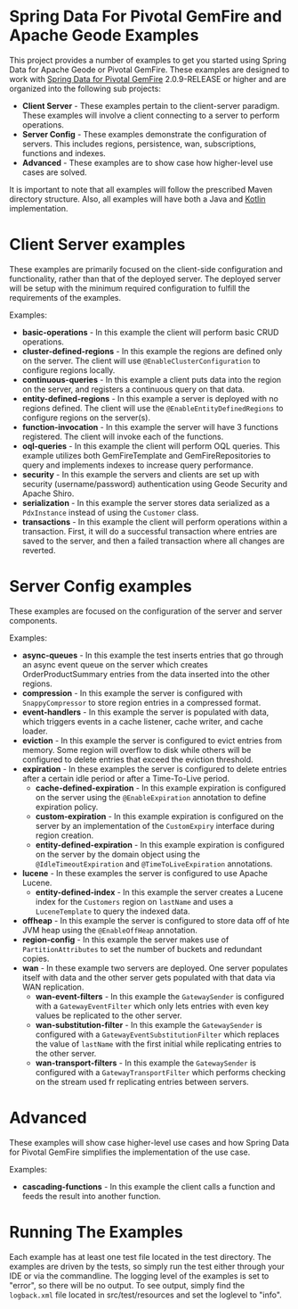 Spring Data For Pivotal GemFire and Apache Geode Examples
=========================================================

This project provides a number of examples to get you started using Spring Data for Apache Geode or Pivotal GemFire. These examples are designed to work with [Spring Data for Pivotal GemFire](http://projects.spring.io/spring-data-gemfire) 2.0.9-RELEASE or higher and are organized into the following sub projects:

* **Client Server** - These examples pertain to the client-server paradigm. These examples will involve a client connecting to a server to perform operations. 
* **Server Config** - These examples demonstrate the configuration of servers. This includes regions, persistence, wan, subscriptions, functions and indexes.
* **Advanced** - These examples are to show case how higher-level use cases are solved.

It is important to note that all examples will follow the prescribed Maven directory structure. Also, all examples will have both a Java and [Kotlin](http://kotlinlang.org) implementation. 

# Client Server examples
These examples are primarily focused on the client-side configuration and functionality, rather than that of the deployed server. The deployed server will be setup with the minimum required configuration to fulfill the requirements of the examples.

Examples:
* **basic-operations** - In this example the client will perform basic CRUD operations.
* **cluster-defined-regions** - In this example the regions are defined only on the server. The client will use `@EnableClusterConfiguration` to configure regions locally.
* **continuous-queries** - In this example a client puts data into the region on the server, and registers a continuous query on that data.
* **entity-defined-regions** - In this example a server is deployed with no regions defined. The client will use the `@EnableEntityDefinedRegions` to configure regions on the server(s).
* **function-invocation** - In this example the server will have 3 functions registered. The client will invoke each of the functions.
* **oql-queries** - In this example the client will perform OQL queries. This example utilizes both GemFireTemplate and GemFireRepositories to query and implements indexes to increase query performance.
* **security** - In this example the servers and clients are set up with security (username/password) authentication using Geode Security and Apache Shiro.
* **serialization** - In this example the server stores data serialized as a `PdxInstance` instead of using the `Customer` class.
* **transactions** - In this example the client will perform operations within a transaction. First, it will do a successful transaction where entries are saved to the server, and then a failed transaction where all changes are reverted.
 
# Server Config examples
These examples are focused on the configuration of the server and server components.

Examples:
* **async-queues** - In this example the test inserts entries that go through an async event queue on the server which creates OrderProductSummary entries from the data inserted into the other regions.
* **compression** - In this example the server is configured with `SnappyCompressor` to store region entries in a compressed format.
* **event-handlers** - In this example the server is populated with data, which triggers events in a cache listener, cache writer, and cache loader.
* **eviction** - In this example the server is configured to evict entries from memory. Some region will overflow to disk while others will be configured to delete entries that exceed the eviction threshold.
* **expiration** - In these examples the server is configured to delete entries after a certain idle period or after a Time-To-Live period.
    * **cache-defined-expiration** - In this example expiration is configured on the server using the `@EnableExpiration` annotation to define expiration policy.
    * **custom-expiration** - In this example expiration is configured on the server by an implementation of the `CustomExpiry` interface during region creation.
    * **entity-defined-expiration** - In this example expiration is configured on the server by the domain object using the `@IdleTimeoutExpiration` and `@TimeToLiveExpiration` annotations.
* **lucene** - In these examples the server is configured to use Apache Lucene.
    * **entity-defined-index** - In this example the server creates a Lucene index for the `Customers` region on `lastName` and uses a `LuceneTemplate` to query the indexed data.
* **offheap** - In this example the server is configured to store data off of hte JVM heap using the `@EnableOffHeap` annotation.
* **region-config** - In this example the server makes use of `PartitionAttributes` to set the number of buckets and redundant copies.
* **wan** - In these example two servers are deployed. One server populates itself with data and the other server gets populated with that data via WAN replication.
    * **wan-event-filters** - In this example the `GatewaySender` is configured with  a `GatewayEventFilter` which only lets entries with even key values be replicated to the other server.
    * **wan-substitution-filter** - In this example the `GatewaySender` is configured with  a `GatewayEventSubstitutionFilter` which replaces the value of `lastName` with the first initial while replicating entries to the other server.
    * **wan-transport-filters** - In this example the `GatewaySender` is configured with  a `GatewayTransportFilter` which performs checking on the stream used fr replicating entries between servers.

# Advanced
These examples will show case higher-level use cases and how Spring Data for Pivotal GemFire simplifies the implementation of the use case.

Examples:
* **cascading-functions** - In this example the client calls a function and feeds the result into another function.

# Running The Examples

Each example has at least one test file located in the test directory. The examples are driven by the tests, so simply run the test either through your IDE or via the commandline. 
The logging level of the examples is set to "error", so there will be no output. To see output, simply find the `logback.xml` file located in src/test/resources and set the loglevel to "info".